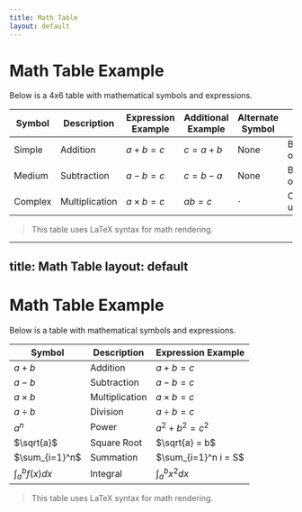 ```yaml
---
title: Math Table
layout: default
---
```


# Math Table Example

Below is a 4x6 table with mathematical symbols and expressions.

| Symbol         | Description         | Expression Example       | Additional Example      | Alternate Symbol   | Notes                |
|----------------|---------------------|--------------------------|-------------------------|--------------------|----------------------|
| Simple        | Addition            | $a + b = c$             | $c = a + b$            | None               | Basic operation      |
| Medium        | Subtraction         | $a - b = c$             | $c = b - a$            | None               | Basic operation      |
| Complex   | Multiplication      | $a \times b = c$        | $ab = c$               | $\cdot$            | Can also use dot     |

> This table uses LaTeX syntax for math rendering.
---
title: Math Table
layout: default
---

# Math Table Example

Below is a table with mathematical symbols and expressions.

| Symbol         | Description         | Expression Example       |
|----------------|---------------------|--------------------------|
| $a + b$        | Addition            | $a + b = c$             |
| $a - b$        | Subtraction         | $a - b = c$             |
| $a \times b$   | Multiplication      | $a \times b = c$        |
| $a \div b$     | Division            | $a \div b = c$          |
| $a^n$          | Power               | $a^2 + b^2 = c^2$       |
| $\sqrt{a}$     | Square Root         | $\sqrt{a} = b$          |
| $\sum_{i=1}^n$ | Summation           | $\sum_{i=1}^n i = S$    |
| $\int_a^b f(x) dx$ | Integral        | $\int_a^b x^2 dx$       |

> This table uses LaTeX syntax for math rendering.
